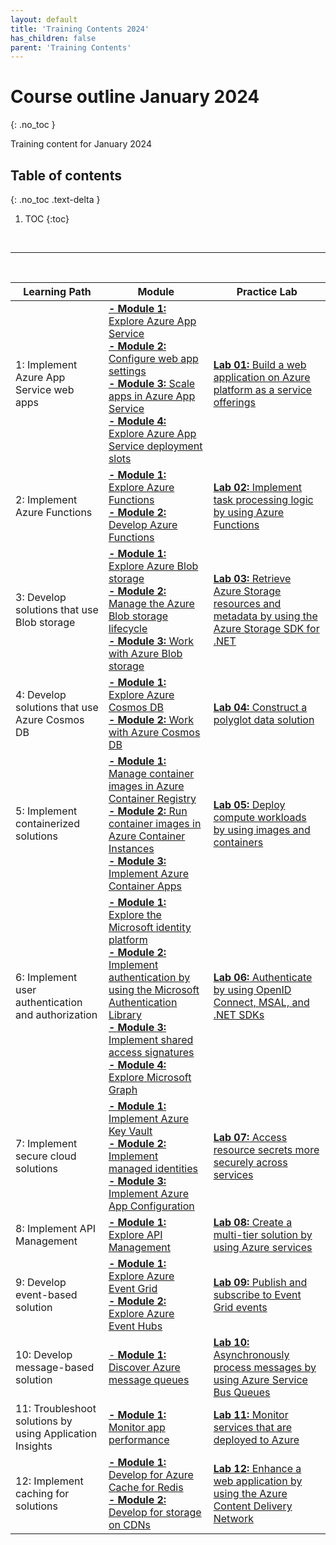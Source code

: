 ```yaml
---
layout: default
title: 'Training Contents 2024'
has_children: false
parent: 'Training Contents'
---
```



# Course outline January 2024 
{: .no_toc }



Training content for January 2024 

## Table of contents
{: .no_toc .text-delta }

1. TOC
{:toc}

<br/>

---

<br/>

| Learning Path | Module | Practice Lab |
| --- | --- | --- |
| 1: Implement Azure App Service web apps  | [**- Module 1:** Explore Azure App Service](https://learn.microsoft.com/en-us/training/modules/introduction-to-azure-app-service/) <br> [**- Module 2:** Configure web app settings](https://learn.microsoft.com/en-us/training/modules/configure-web-app-settings/) <br> [**- Module 3:** Scale apps in Azure App Service](https://learn.microsoft.com/en-us/training/modules/scale-apps-app-service/) <br> [**- Module 4:** Explore Azure App Service deployment slots](https://learn.microsoft.com/en-us/training/modules/understand-app-service-deployment-slots/) | [**Lab 01:** Build a web application on Azure platform as a service offerings](https://microsoftlearning.github.io/AZ-204-DevelopingSolutionsforMicrosoftAzure/) |
| 2: Implement Azure Functions | [**- Module 1:** Explore Azure Functions](https://learn.microsoft.com/en-us/training/modules/explore-azure-functions/) <br> [**- Module 2:** Develop Azure Functions](https://learn.microsoft.com/en-us/training/modules/develop-azure-functions/) | [**Lab 02:** Implement task processing logic by using Azure Functions](https://microsoftlearning.github.io/AZ-204-DevelopingSolutionsforMicrosoftAzure/Instructions/Labs/AZ-204_lab_02.html) |
| 3: Develop solutions that use Blob storage | [**- Module 1:** Explore Azure Blob storage](https://learn.microsoft.com/en-us/training/modules/explore-azure-blob-storage/) <br> [**- Module 2:** Manage the Azure Blob storage lifecycle](https://learn.microsoft.com/en-us/training/modules/manage-azure-blob-storage-lifecycle/) <br> [**- Module 3:** Work with Azure Blob storage](https://learn.microsoft.com/en-us/training/modules/work-azure-blob-storage/) | [**Lab 03:** Retrieve Azure Storage resources and metadata by using the Azure Storage SDK for .NET](https://microsoftlearning.github.io/AZ-204-DevelopingSolutionsforMicrosoftAzure/Instructions/Labs/AZ-204_lab_03.html) |
| 4: Develop solutions that use Azure Cosmos DB | [**- Module 1:** Explore Azure Cosmos DB](https://learn.microsoft.com/en-us/training/modules/explore-azure-cosmos-db/) <br> [**- Module 2:** Work with Azure Cosmos DB](https://learn.microsoft.com/en-us/training/modules/work-with-cosmos-db/) | [**Lab 04:** Construct a polyglot data solution](https://microsoftlearning.github.io/AZ-204-DevelopingSolutionsforMicrosoftAzure/Instructions/Labs/AZ-204_lab_04.html) |
| 5: Implement containerized solutions | [**- Module 1:** Manage container images in Azure Container Registry](https://learn.microsoft.com/en-us/training/modules/publish-container-image-to-azure-container-registry/) <br> [**- Module 2:** Run container images in Azure Container Instances](https://learn.microsoft.com/en-us/training/modules/create-run-container-images-azure-container-instances/) <br> [**- Module 3:** Implement Azure Container Apps](https://learn.microsoft.com/en-us/training/modules/implement-azure-container-apps/)  | [**Lab 05:** Deploy compute workloads by using images and containers](https://microsoftlearning.github.io/AZ-204-DevelopingSolutionsforMicrosoftAzure/Instructions/Labs/AZ-204_lab_05.html) |
| 6: Implement user authentication and authorization | [**- Module 1:** Explore the Microsoft identity platform](https://learn.microsoft.com/en-us/training/modules/explore-microsoft-identity-platform/) <br> [**- Module 2:** Implement authentication by using the Microsoft Authentication Library](https://learn.microsoft.com/en-us/training/modules/implement-authentication-by-using-microsoft-authentication-library/) <br> [**- Module 3:** Implement shared access signatures](https://learn.microsoft.com/en-us/training/modules/implement-shared-access-signatures/) <br> [**- Module 4:** Explore Microsoft Graph](https://learn.microsoft.com/en-us/training/modules/microsoft-graph/) | [**Lab 06:** Authenticate by using OpenID Connect, MSAL, and .NET SDKs](https://microsoftlearning.github.io/AZ-204-DevelopingSolutionsforMicrosoftAzure/Instructions/Labs/AZ-204_lab_06.html) |
| 7: Implement secure cloud solutions | [**- Module 1:** Implement Azure Key Vault](https://learn.microsoft.com/en-us/training/modules/implement-azure-key-vault/) <br> [**- Module 2:** Implement managed identities](https://learn.microsoft.com/en-us/training/modules/implement-managed-identities/) <br> [**- Module 3:** Implement Azure App Configuration](https://learn.microsoft.com/en-us/training/modules/implement-azure-app-configuration/) | [**Lab 07:** Access resource secrets more securely across services](https://microsoftlearning.github.io/AZ-204-DevelopingSolutionsforMicrosoftAzure/Instructions/Labs/AZ-204_lab_07.html) |
| 8: Implement API Management | [**- Module 1:** Explore API Management](https://learn.microsoft.com/en-us/training/modules/explore-api-management/) | [**Lab 08:** Create a multi-tier solution by using Azure services](https://microsoftlearning.github.io/AZ-204-DevelopingSolutionsforMicrosoftAzure/Instructions/Labs/AZ-204_lab_08.html) |
| 9: Develop event-based solution | [**- Module 1:** Explore Azure Event Grid](https://learn.microsoft.com/en-us/training/modules/azure-event-grid/) <br> [**- Module 2:** Explore Azure Event Hubs](https://learn.microsoft.com/en-us/training/modules/azure-event-hubs/) | [**Lab 09:** Publish and subscribe to Event Grid events](https://microsoftlearning.github.io/AZ-204-DevelopingSolutionsforMicrosoftAzure/Instructions/Labs/AZ-204_lab_09.html) | 
| 10: Develop message-based solution | [- **Module 1:** Discover Azure message queues](https://learn.microsoft.com/en-us/training/modules/discover-azure-message-queue/) | [**Lab 10:** Asynchronously process messages by using Azure Service Bus Queues](https://microsoftlearning.github.io/AZ-204-DevelopingSolutionsforMicrosoftAzure/Instructions/Labs/AZ-204_lab_10.html) |
| 11: Troubleshoot solutions by using Application Insights | [**- Module 1:** Monitor app performance](https://learn.microsoft.com/en-us/training/modules/monitor-app-performance/) | [**Lab 11:** Monitor services that are deployed to Azure](https://microsoftlearning.github.io/AZ-204-DevelopingSolutionsforMicrosoftAzure/Instructions/Labs/AZ-204_lab_11.html) |
| 12: Implement caching for solutions | [**- Module 1:** Develop for Azure Cache for Redis](https://learn.microsoft.com/en-us/training/modules/develop-for-azure-cache-for-redis/) <br> [**- Module 2:** Develop for storage on CDNs](https://learn.microsoft.com/en-us/training/modules/develop-for-storage-cdns/) | [**Lab 12:** Enhance a web application by using the Azure Content Delivery Network](./https://microsoftlearning.github.io/AZ-204-DevelopingSolutionsforMicrosoftAzure/Instructions/Labs/AZ-204_lab_12.html) |

